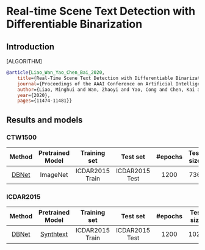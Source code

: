 # Real-time Scene Text Detection with Differentiable Binarization

## Introduction

[ALGORITHM]

```bibtex
@article{Liao_Wan_Yao_Chen_Bai_2020,
    title={Real-Time Scene Text Detection with Differentiable Binarization},
    journal={Proceedings of the AAAI Conference on Artificial Intelligence},
    author={Liao, Minghui and Wan, Zhaoyi and Yao, Cong and Chen, Kai and Bai, Xiang},
    year={2020},
    pages={11474-11481}}
```

## Results and models

### CTW1500

|                              Method                               | Pretrained Model |  Training set   |    Test set    | #epochs | Test size | Recall | Precision | Hmean |                                                                                                                    Download                                                                                                                     |
| :---------------------------------------------------------------: | :--------------: | :-------------: | :------------: | :-----: | :-------: | :----: | :-------: | :---: | :---------------------------------------------------------------------------------------------------------------------------------------------------------------------------------------------------------------------------------------------: |
| [DBNet](/configs/textdet/dbnet/dbnet_r18_fpnc_1200e_icdar2015.py) |     ImageNet     | ICDAR2015 Train | ICDAR2015 Test |  1200   |    736    | 0.731  |   0.871   | 0.795 | [model](https://download.openmmlab.com/mmocr/textdet/dbnet/dbnet_r18_fpnc_sbn_1200e_icdar2015_20210329-ba3ab597.pth) \| [log](https://download.openmmlab.com/mmocr/textdet/dbnet/dbnet_r18_fpnc_sbn_1200e_icdar2015_20210329-ba3ab597.log.json) |

### ICDAR2015

|                                 Method                                 | Pretrained Model |  Training set   |    Test set    | #epochs | Test size | Recall | Precision | Hmean |                                                                                                                           Download                                                                                                                            |
| :--------------------------------------------------------------------: | :--------------: | :-------------: | :------------: | :-----: | :-------: | :----: | :-------: | :---: | :-----------------------------------------------------------------------------------------------------------------------------------------------------------------------------------------------------------------------------------------------------------: |
| [DBNet](/configs/textdet/dbnet/dbnet_r50dcnv2_fpnc_1200e_icdar2015.py) |    [Synthtext](https://download.openmmlab.com/mmocr/textdet/dbnet/dbnet_r50dcnv2_fpnc_sbn_2e_synthtext_20210325-aa96e477.pth)     | ICDAR2015 Train | ICDAR2015 Test |  1200   |   1024    | 0.796  |   0.866   | 0.830 | [model](https://download.openmmlab.com/mmocr/textdet/dbnet/dbnet_r50dcnv2_fpnc_sbn_1200e_icdar2015_20210325-91cef9af.pth) \| [log](https://download.openmmlab.com/mmocr/textdet/dbnet/dbnet_r50dcnv2_fpnc_sbn_1200e_icdar2015_20210325-91cef9af.pth.log.json) |
